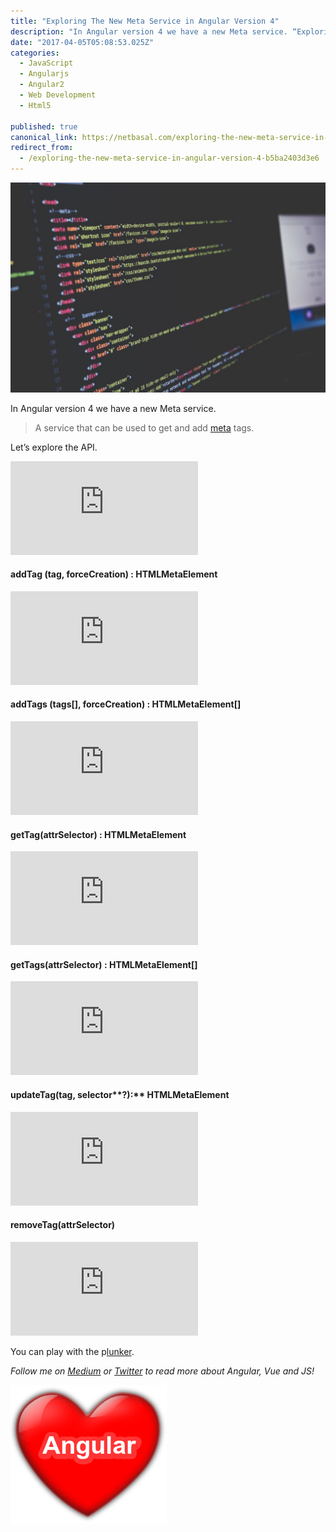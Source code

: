 ```yaml
---
title: "Exploring The New Meta Service in Angular Version 4"
description: "In Angular version 4 we have a new Meta service. “Exploring The New Meta Service in Angular Version 4” is published by Netanel Basal in Netanel Basal"
date: "2017-04-05T05:08:53.025Z"
categories: 
  - JavaScript
  - Angularjs
  - Angular2
  - Web Development
  - Html5

published: true
canonical_link: https://netbasal.com/exploring-the-new-meta-service-in-angular-version-4-b5ba2403d3e6
redirect_from:
  - /exploring-the-new-meta-service-in-angular-version-4-b5ba2403d3e6
---
```


![](./asset-1.jpeg)

In Angular version 4 we have a new Meta service.

> A service that can be used to get and add [meta](https://www.sitepoint.com/meta-tags-html-basics-best-practices/) tags.

Let’s explore the API.

<Embed src="https://gist.github.com/NetanelBasal/fd8f1567311c47525eba8824944eb408.js" aspectRatio={0.357} caption="" />

#### addTag (tag, forceCreation) : HTMLMetaElement

<Embed src="https://gist.github.com/NetanelBasal/e602e755cf000f7c214cd6b54e073ef5.js" aspectRatio={0.357} caption="" />

#### addTags (tags\[\], forceCreation) **:** HTMLMetaElement\[\]

<Embed src="https://gist.github.com/NetanelBasal/582aabcc5c524f372dc191814a9640a8.js" aspectRatio={0.357} caption="" />

#### getTag(attrSelector) : HTMLMetaElement

<Embed src="https://gist.github.com/NetanelBasal/c855fa4c9074e3cd38e30acd7054b581.js" aspectRatio={0.357} caption="" />

#### getTags(attrSelector) : HTMLMetaElement\[\]

<Embed src="https://gist.github.com/NetanelBasal/c3721bc32d9c4f3b9ed481d7cfcd33da.js" aspectRatio={0.357} caption="" />

#### updateTag(tag, selector**?**)**:** HTMLMetaElement

<Embed src="https://gist.github.com/NetanelBasal/8798186b14738b8245d4beef8e87977a.js" aspectRatio={0.357} caption="" />

#### removeTag(attrSelector)

<Embed src="https://gist.github.com/NetanelBasal/a0a32d964fdd984b7293509852b17647.js" aspectRatio={0.357} caption="" />

You can play with the p[lunker](https://plnkr.co/edit/8QzhQJ6Zna8OmlOwwev8?p=preview).

_Follow me on_ [_Medium_](https://medium.com/@NetanelBasal/) _or_ [_Twitter_](https://twitter.com/NetanelBasal) _to read more about Angular, Vue and JS!_

![](./asset-2.png)
